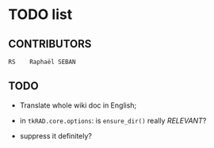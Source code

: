 <!-- encoding: UTF-8 -->

# TODO list

## CONTRIBUTORS

    RS    Raphaël SEBAN

## TODO

* Translate whole wiki doc in English;

* in `tkRAD.core.options`: is `ensure_dir()` really *RELEVANT*?

* suppress it definitely?

